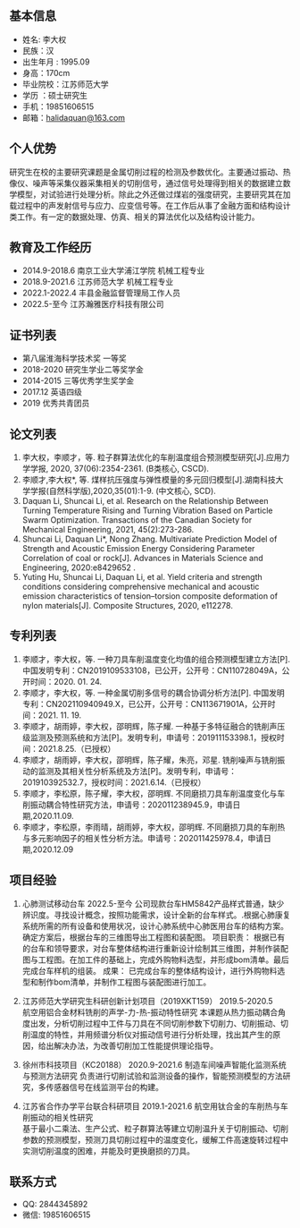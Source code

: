 ## 基本信息 

* 姓名: 李大权<a
    id="cy-effective-orcid-url"
    class="underline"
     href="https://orcid.org/0000-0002-7524-2587"
     target="orcid.widget"
     rel="me noopener noreferrer"
     style="vertical-align: top">
    </a>
* 民族：汉 
* 出生年月 : 1995.09
* 身高：170cm 
* 毕业院校：江苏师范大学 
* 学历 ：硕士研究生
* 手机：19851606515 
* 邮箱：<halidaquan@163.com>


## 个人优势 

研究生在校的主要研究课题是金属切削过程的检测及参数优化。主要通过振动、热像仪、噪声等采集仪器采集相关的切削信号，通过信号处理得到相关的数据建立数学模型，对试验进行处理分析。除此之外还做过煤岩的强度研究，主要研究其在加载过程中的声发射信号与应力、应变信号等。在工作后从事了金融方面和结构设计类工作。有一定的数据处理、仿真、相关的算法优化以及结构设计能力。

## 教育及工作经历 

* 2014.9-2018.6 南京工业大学浦江学院 机械工程专业
* 2018.9-2021.6 江苏师范大学 机械工程专业
* 2022.1-2022.4 丰县金融监督管理局工作人员
* 2022.5-至今  江苏瀚雅医疗科技有限公司


## 证书列表 

* 第八届淮海科学技术奖 一等奖
* 2018-2020 研究生学业二等奖学金
* 2014-2015 三等优秀学生奖学金
* 2017.12 英语四级
* 2019  优秀共青团员


## 论文列表 

1. 李大权，李顺才，等. 粒子群算法优化的车削温度组合预测模型研究[J].应用力学学报, 2020, 37(06):2354-2361. (B类核心, CSCD).
2. 李顺才,李大权*, 等. 煤样抗压强度与弹性模量的多元回归模型[J].湖南科技大学学报(自然科学版),2020,35(01):1-9. (中文核心, SCD).
3. Daquan Li, Shuncai Li, et al. Research on the Relationship Between Turning Temperature Rising and Turning Vibration Based on Particle Swarm Optimization. Transactions of the Canadian Society for Mechanical Engineering, 2021, 45(2):273-286.
4. Shuncai Li, Daquan Li*, Nong Zhang. Multivariate Prediction Model of Strength and Acoustic Emission Energy Considering Parameter Correlation of coal or rock[J].  Advances in Materials Science and Engineering, 2020:e8429652 .
5. Yuting Hu, Shuncai Li, Daquan Li, et al. Yield criteria and strength conditions considering comprehensive mechanical and acoustic emission characteristics of tension–torsion composite deformation of nylon materials[J]. Composite Structures, 2020, e112278.


## 专利列表 

1. 李顺才，李大权，等. 一种刀具车削温度变化均值的组合预测模型建立方法[P].中国发明专利：CN2019109533108，已公开，公开号：CN110728049A，公开时间：2020. 01. 24.
2. 李顺才，李大权，等. 一种金属切削多信号的耦合协调分析方法[P]. 中国发明专利：CN202110940949.X，已公开，公开号：CN113671901A，公开时间：2021. 11. 19.
3. 李顺才，胡雨婷，李大权，邵明辉，陈子耀. 一种基于多特征融合的铣削声压级监测及预测系统和方法[P]。发明专利，申请号：201911153398.1，授权时间：2021.8.25.（已授权）
4. 李顺才，胡雨婷，李大权，邵明辉，陈子耀，朱亮，邓星. 铣削噪声与铣削振动的监测及其相关性分析系统及方法[P]。发明专利，申请号：201910392532.7，授权时间：2021.6.14.（已授权）
5. 李顺才，李松原，陈子耀，李大权，邵明辉. 不同磨损刀具车削温度变化与车削振动耦合特性研究方法，申请号：202011238945.9，申请日期,2020.11.09. 
6. 李顺才，李松原，李雨晴，胡雨婷，李大权，邵明辉. 不同磨损刀具的车削热与多元影响因子的相关性分析方法。申请号：202011425978.4，申请日期,2020.12.09


## 项目经验 

1. 心肺测试移动台车  2022.5-至今
  公司现款台车HM5842产品样式普通，缺少辨识度。寻找设计概念，按照功能需求，设计全新的台车样式。.根据心肺康复系统所需的所有设备和使用状况，设计心肺系统中心肺医用台车的结构方案。确定方案后，根据台车的三维图导出工程图和装配图。
项目职责：
根据已有的台车和领导要求，对台车整体结构进行重新设计绘制其三维图，并制作装配图与工程图。在加工件的基础上，完成外购物料选型，并形成bom清单。最后完成台车样机的组装。
成果：
已完成台车的整体结构设计，进行外购物料选型和制作bom清单，并制作工程图与装配图进行加工。
2. 江苏师范大学研究生科研创新计划项目（2019XKT159）  2019.5-2020.5  
  航空用铝合金材料铣削的声学-力-热-振动特性研究
  本课题从热力振动耦合角度出发，分析切削过程中工件与刀具在不同切削参数下切削力、切削振动、切削温度的特性，并用频谱分析仪对振动信号进行分析处理，找出其产生的原因，给出解决办法，为改善切削加工性能提供理论指导。

3. 徐州市科技项目（KC20188）  2020.9-2021.6
  制造车间噪声智能化监测系统与预测方法研究
  负责进行切削试验和监测设备的操作，智能预测模型的方法研究，多传感器信号在线监测平台的构建。

4. 江苏省合作办学平台联合科研项目  2019.1-2021.6
  航空用钛合金的车削热与车削振动的相关性研究    
  基于最小二乘法、生产公式、粒子群算法等建立切削温升关于切削振动、切削参数的预测模型，预测刀具切削过程中的温度变化，缓解工件高速旋转过程中实测切削温度的困难，并能及时更换磨损的刀具。


## 联系方式 

*  QQ: 2844345892
*  微信: 19851606515

